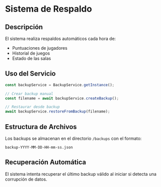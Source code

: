 # Sistema de Respaldo

## Descripción
El sistema realiza respaldos automáticos cada hora de:
- Puntuaciones de jugadores
- Historial de juegos
- Estado de las salas

## Uso del Servicio

```typescript
const backupService = BackupService.getInstance();

// Crear backup manual
const filename = await backupService.createBackup();

// Restaurar desde backup
await backupService.restoreFromBackup(filename);
```

## Estructura de Archivos
Los backups se almacenan en el directorio `/backups` con el formato:
```
backup-YYYY-MM-DD-HH-mm-ss.json
```

## Recuperación Automática
El sistema intenta recuperar el último backup válido al iniciar si detecta una corrupción de datos.
